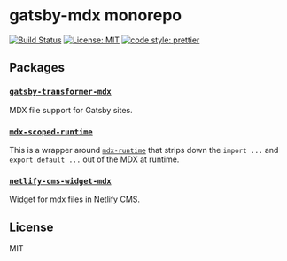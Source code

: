 # gatsby-mdx monorepo

[![Build Status][build-badge]][build]
[![License: MIT][license-badge]][license]
[![code style: prettier][code-style-badge]][code-style]

## Packages

### [`gatsby-transformer-mdx`](/packages/gatsby-transformer-mdx)

MDX file support for Gatsby sites.

### [`mdx-scoped-runtime`](/packages/mdx-scoped-runtime)

This is a wrapper around [`mdx-runtime`][mdx-runtime] that strips down the `import ...`
and `export default ...` out of the MDX at runtime.

### [`netlify-cms-widget-mdx`](/packages/netlify-cms-widget-mdx)

Widget for mdx files in Netlify CMS.

## License

MIT

[build-badge]: https://travis-ci.org/buz-zard/gatsby-mdx.svg?branch=master
[build]: https://travis-ci.org/buz-zard/gatsby-mdx
[license-badge]: https://img.shields.io/badge/License-MIT-yellow.svg
[license]: https://opensource.org/licenses/MIT
[code-style-badge]: https://img.shields.io/badge/code_style-prettier-ff69b4.svg
[code-style]: https://github.com/prettier/prettier
[mdx-runtime]: https://www.npmjs.com/package/@mdx-js/runtime
